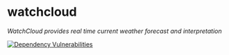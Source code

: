 # watchcloud
*WatchCloud provides real time current weather forecast and interpretation*


[![Dependency Vulnerabilities](https://img.shields.io/endpoint?url=https%3A%2F%2Fapi-hooks.soos.io%2Fapi%2Fshieldsio-badges%3FbadgeType%3DDependencyVulnerabilities%26pid%3Dknc3jpe2h)](https://app.soos.io)
